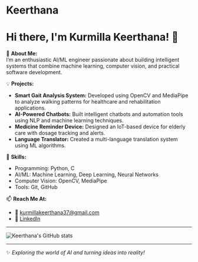 # Keerthana
# Hi there, I'm Kurmilla Keerthana! 👋

🌱 **About Me:**  
I’m an enthusiastic AI/ML engineer passionate about building intelligent systems that combine machine learning, computer vision, and practical software development.

💡 **Projects:**  
- **Smart Gait Analysis System:** Developed using OpenCV and MediaPipe to analyze walking patterns for healthcare and rehabilitation applications.  
- **AI-Powered Chatbots:** Built intelligent chatbots and automation tools using NLP and machine learning techniques.  
- **Medicine Reminder Device:** Designed an IoT-based device for elderly care with dosage tracking and alerts.  
- **Language Translator:** Created a multi-language translation system using ML algorithms.

🎯 **Skills:**  
- Programming: Python, C  
- AI/ML: Machine Learning, Deep Learning, Neural Networks  
- Computer Vision: OpenCV, MediaPipe  
- Tools: Git, GitHub

📫 **Reach Me At:**  
- 📧 [kurmillakeerthana37@gmail.com](mailto:kurmillakeerthana37@gmail.com)  
- 💼 [LinkedIn](https://www.linkedin.com/in/kurmilla-keerthana-73127b302)

---

![Keerthana's GitHub stats](https://github-readme-stats.vercel.app/api?username=Keerthana-Kurmilla&show_icons=true&theme=radical)


---

✨ *Exploring the world of AI and turning ideas into reality!*
